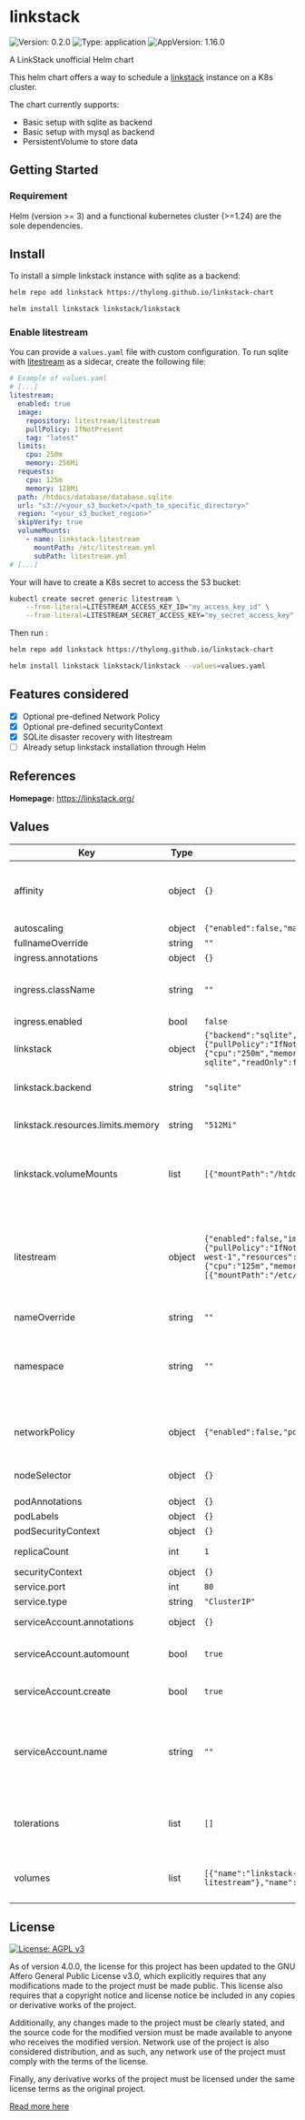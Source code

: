# linkstack

![Version: 0.2.0](https://img.shields.io/badge/Version-0.2.0-informational?style=flat-square) ![Type: application](https://img.shields.io/badge/Type-application-informational?style=flat-square) ![AppVersion: 1.16.0](https://img.shields.io/badge/AppVersion-1.16.0-informational?style=flat-square)

A LinkStack unofficial Helm chart

This helm chart offers a way to schedule a [linkstack](https://linkstack.org/) instance on a K8s cluster.

The chart currently supports:
- Basic setup with sqlite as backend
- Basic setup with mysql as backend
- PersistentVolume to store data

## Getting Started

### Requirement

Helm (version >= 3) and a functional kubernetes cluster (>=1.24) are the sole dependencies.

## Install

To install a simple linkstack instance with sqlite as a backend:
```bash
helm repo add linkstack https://thylong.github.io/linkstack-chart

helm install linkstack linkstack/linkstack
```

### Enable litestream

You can provide a `values.yaml` file with custom configuration.
To run sqlite with [litestream](https://litestream.io/) as a sidecar, create the following file:

```yaml
# Example of values.yaml
# [...]
litestream:
  enabled: true
  image:
    repository: litestream/litestream
    pullPolicy: IfNotPresent
    tag: "latest"
  limits:
    cpu: 250m
    memory: 256Mi
  requests:
    cpu: 125m
    memory: 128Mi
  path: /htdocs/database/database.sqlite
  url: "s3://<your_s3_bucket>/<path_to_specific_directory>"
  region: "<your_s3_bucket_region>"
  skipVerify: true
  volumeMounts:
    - name: linkstack-litestream
      mountPath: /etc/litestream.yml
      subPath: litestream.yml
# [...]
```

Your will have to create a K8s secret to access the S3 bucket:

```bash
kubectl create secret generic litestream \
    --from-literal=LITESTREAM_ACCESS_KEY_ID="my_access_key_id" \
    --from-literal=LITESTREAM_SECRET_ACCESS_KEY="my_secret_access_key"
```

Then run :

```bash
helm repo add linkstack https://thylong.github.io/linkstack-chart

helm install linkstack linkstack/linkstack --values=values.yaml
```

## Features considered

- [x] Optional pre-defined Network Policy
- [x] Optional pre-defined securityContext
- [x] SQLite disaster recovery with litestream
- [ ] Already setup linkstack installation through Helm

## References

**Homepage:** <https://linkstack.org/>

## Values

| Key | Type | Default | Description |
|-----|------|---------|-------------|
| affinity | object | `{}` | Affinity rules to constrain pod scheduling to specific node(s) matching rules. |
| autoscaling | object | `{"enabled":false,"maxReplicas":10,"minReplicas":1,"targetCPUUtilizationPercentage":80}` | HPA rules. |
| fullnameOverride | string | `""` |  |
| ingress.annotations | object | `{}` |  |
| ingress.className | string | `""` | Name of the ingress class to route through this application |
| ingress.enabled | bool | `false` |  |
| linkstack | object | `{"backend":"sqlite","env":{"log_level":"info","php_memory_limit":"512M","tz":"Europe/Paris","upload_max_filesize":"8M"},"image":{"pullPolicy":"IfNotPresent","repository":"linkstackorg/linkstack","tag":"latest"},"resources":{"limits":{"cpu":"250m","memory":"512Mi"},"requests":{"cpu":"250m","memory":"512Mi"}},"volumeMounts":[{"mountPath":"/htdocs","name":"linkstack-sqlite","readOnly":false}]}` | Linkstack container specific configuration |
| linkstack.backend | string | `"sqlite"` | Datastore to use (either sqlite or mysql) |
| linkstack.resources.limits.memory | string | `"512Mi"` | PHP_MEMORY_LIMIT should be adjusted accordingly |
| linkstack.volumeMounts | list | `[{"mountPath":"/htdocs","name":"linkstack-sqlite","readOnly":false}]` | Additional volumeMounts on the output Deployment definition. |
| litestream | object | `{"enabled":false,"image":{"pullPolicy":"IfNotPresent","repository":"litestream/litestream","tag":"latest"},"path":"/htdocs/database/database.sqlite","region":"eu-west-1","resources":{"limits":{"cpu":"250m","memory":"256Mi"},"requests":{"cpu":"125m","memory":"128Mi"}},"skipVerify":true,"url":"s3://linkstack-backup/litestream","volumeMounts":[{"mountPath":"/etc/litestream.yml","name":"linkstack-litestream","subPath":"litestream.yml"}]}` | Litestream sidecar specific configuration (sqlite disaster-recovery tool) This configuration won't be used if sqlite is not selected as backend. |
| nameOverride | string | `""` |  |
| namespace | string | `""` | Specifies in which namespace linkstack release should be deployed Will be deployed to the default namespace if not specified |
| networkPolicy | object | `{"enabled":false,"ports":[{"port":443},{"port":80}]}` | Restrict network permissions using Kubernetes L4 network policies |
| nodeSelector | object | `{}` | Assign pods to nodes matching specific label. |
| podAnnotations | object | `{}` |  |
| podLabels | object | `{}` |  |
| podSecurityContext | object | `{}` |  |
| replicaCount | int | `1` | Number of linkstack pods |
| securityContext | object | `{}` |  |
| service.port | int | `80` |  |
| service.type | string | `"ClusterIP"` |  |
| serviceAccount.annotations | object | `{}` | Annotations to add to the service account |
| serviceAccount.automount | bool | `true` | Automatically mount a ServiceAccount's API credentials? |
| serviceAccount.create | bool | `true` | Specifies whether a service account should be created |
| serviceAccount.name | string | `""` | The name of the service account to use. If not set and create is true, a name is generated using the fullname template |
| tolerations | list | `[]` | Tolerations lift taint constraints with a tradeoff on scheduling guarantees. |
| volumes | list | `[{"name":"linkstack-sqlite","persistentVolumeClaim":{"claimName":"linkstack-sqlite-pvc"}},{"configMap":{"name":"linkstack-litestream"},"name":"linkstack-litestream"}]` | Additional volumes on the output Deployment definition. |

## License

[![License: AGPL v3](https://img.lss.ovh/badge/License-AGPL%20v3-blue.svg)](https://www.gnu.org/licenses/agpl-3.0)

As of version 4.0.0, the license for this project has been updated to the GNU Affero General Public License v3.0, which explicitly requires that any modifications made to the project must be made public. This license also requires that a copyright notice and license notice be included in any copies or derivative works of the project.

Additionally, any changes made to the project must be clearly stated, and the source code for the modified version must be made available to anyone who receives the modified version. Network use of the project is also considered distribution, and as such, any network use of the project must comply with the terms of the license.

Finally, any derivative works of the project must be licensed under the same license terms as the original project.

[Read more here](https://www.gnu.org/licenses/agpl-3.0)

